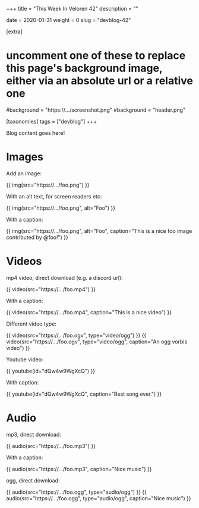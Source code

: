 +++
title = "This Week In Veloren 42"
description = ""

date = 2020-01-31
weight = 0
slug = "devblog-42"

[extra]
# uncomment one of these to replace this page's background image, either via an absolute url or a relative one
#background = "https://.../screenshot.png"
#background = "header.png"

[taxonomies]
tags = ["devblog"]
+++

Blog content goes here!

# Images

Add an image:

{{ img(src="https://.../foo.png") }}

With an alt text, for screen readers etc:

{{ img(src="https://.../foo.png", alt="Foo") }}

With a caption:

{{ img(src="https://.../foo.png", alt="Foo", caption="This is a nice foo image contributed by @foo!") }}


# Videos

mp4 video, direct download (e.g. a discord url):

{{ video(src="https://.../foo.mp4") }}

With a caption:

{{ video(src="https://.../foo.mp4", caption="This is a nice video") }}

Different video type:

{{ video(src="https://.../foo.ogv", type="video/ogg") }}
{{ video(src="https://.../foo.ogv", type="video/ogg", caption="An ogg vorbis video") }}

Youtube video:

{{ youtube(id="dQw4w9WgXcQ") }}

With caption:

{{ youtube(id="dQw4w9WgXcQ", caption="Best song ever.") }}


# Audio

mp3, direct download:

{{ audio(src="https://.../foo.mp3") }}

With a caption:

{{ audio(src="https://.../foo.mp3", caption="Nice music") }}

ogg, direct download:

{{ audio(src="https://.../foo.ogg", type="audio/ogg") }}
{{ audio(src="https://.../foo.ogg", type="audio/ogg", caption="Nice music") }}

